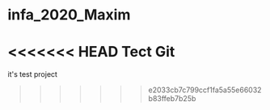 # infa_2020_Maxim
<<<<<<< HEAD
Tect Git
=======
it's test project
>>>>>>> e2033cb7c799ccf1fa5a55e66032b83ffeb7b25b
